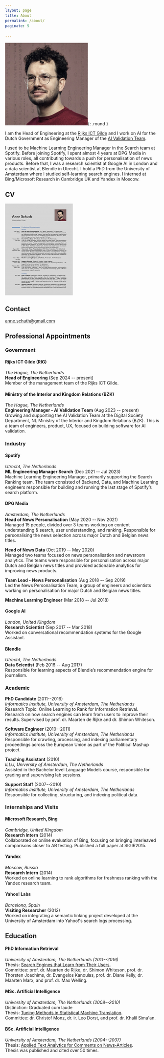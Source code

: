 ```yaml
---
layout: page
title: About
permalink: /about/
paginate: 5

---
```


![Picture of Anne Schuth](/assets/anne-campus-270x270.png){: .round }

I am the Head of Engineering at the [Rijks ICT Gilde](https://www.rijksorganisatieodi.nl/rijks-ict-gilde) and I work on AI for the Dutch Government as Engineering Manager of the [AI Validation Team](https://minbzk.github.io/ai-validation/).

I used to be Machine Learning Engineering Manager in the Search team at Spotify.
Before joining Spotify, I spent almost 4 years at DPG Media in various roles, all contributing towards a push for
personalisation of news products. Before that, I was a research scientist at Google AI in London and a data scientist at Blendle in Utrecht. I hold a PhD
from the University of Amsterdam where I studied self-learning search engines. I interned at Bing/Microsoft Research in
Cambridge UK and Yandex in Moscow.

## CV

[![CV Anne Schuth](/assets/cv-thumbnail.png)](/assets/cv-anne-schuth.pdf)

## Contact

<anne.schuth@gmail.com>

## Professional Appointments

### Government

#### Rijks ICT Gilde (RIG)
*The Hague, The Netherlands*  
**Head of Engineering** (Sep 2024 -- present)  
Member of the management team of the Rijks ICT Gilde.

#### Ministry of the Interior and Kingdom Relations (BZK)
*The Hague, The Netherlands*  
**Engineering Manager - AI Validation Team** (Aug 2023 -- present)  
Growing and supporting the AI Validation Team at the Digital Society Department, NL Ministry of the Interior and Kingdom Relations (BZK). This is a team of engineers, product, UX, focused on building software for AI validation.

### Industry

#### Spotify
*Utrecht, The Netherlands*  
**ML Engineering Manager Search** (Dec 2021 -- Jul 2023)  
Machine Learning Engineering Manager, primarily supporting the Search Ranking team. The team consisted of Backend, Data, and Machine Learning engineers responsible for building and running the last stage of Spotify’s search platform.

#### DPG Media
*Amsterdam, The Netherlands*  
**Head of News Personalisation** (May 2020 -- Nov 2021)  
Managed 15 people, divided over 3 teams working on content understanding & search, user understanding, and ranking. Responsible for personalising the news selection across major Dutch and Belgian news titles.

**Head of News Data** (Oct 2019 -- May 2020)  
Managed two teams focused on news personalisation and newsroom analytics. The teams were responsible for personalisation across major Dutch and Belgian news titles and provided actionable analytics for improving news products.

**Team Lead - News Personalisation** (Aug 2018 -- Sep 2019)  
Led the News Personalisation Team, a group of engineers and scientists working on personalisation for major Dutch and Belgian news titles.

**Machine Learning Engineer** (Mar 2018 -- Jul 2018)

#### Google AI
*London, United Kingdom*  
**Research Scientist** (Sep 2017 -- Mar 2018)  
Worked on conversational recommendation systems for the Google Assistant.

#### Blendle
*Utrecht, The Netherlands*  
**Data Scientist** (Feb 2016 -- Aug 2017)  
Responsible for learning aspects of Blendle’s recommendation engine for journalism.

### Academic

**PhD Candidate** (2011--2016)  
*Informatics Institute, University of Amsterdam, The Netherlands*  
Research Topic: Online Learning to Rank for Information Retrieval.  
Research on how search engines can learn from users to improve their results. Supervised by prof. dr. Maarten de Rijke and dr. Shimon Whiteson.

**Software Engineer** (2010--2011)  
*Informatics Institute, University of Amsterdam, The Netherlands*  
Responsible for crawling, processing, and indexing parliamentary proceedings across the European Union as part of the Political Mashup project.

**Teaching Assistant** (2010)  
*ILLU, University of Amsterdam, The Netherlands*  
Assisted in the Bachelor level Language Models course, responsible for grading and supervising lab sessions.

**Support Staff** (2007--2010)  
*Informatics Institute, University of Amsterdam, The Netherlands*  
Responsible for collecting, structuring, and indexing political data.

### Internships and Visits

#### Microsoft Research, Bing
*Cambridge, United Kingdom*  
**Research Intern** (2014)  
Collaborated on online evaluation of Bing, focusing on bringing interleaved comparisons closer to AB testing. Published a full paper at SIGIR2015.

#### Yandex
*Moscow, Russia*  
**Research Intern** (2014)  
Worked on online learning to rank algorithms for freshness ranking with the Yandex research team.

#### Yahoo! Labs
*Barcelona, Spain*  
**Visiting Researcher** (2012)  
Worked on integrating a semantic linking project developed at the University of Amsterdam into Yahoo!'s search logs processing.

## Education

#### PhD Information Retrieval
*University of Amsterdam, The Netherlands (2011--2016)*  
Thesis: [Search Engines that Learn from Their Users](/publications/schuth-phd-thesis-2016).  
Committee: prof. dr. Maarten de Rijke, dr. Shimon Whiteson, prof. dr. Thorsten Joachims, dr. Evangelos Kanoulas, prof. dr. Diane Kelly, dr. Maarten Marx, and prof. dr. Max Welling.

#### MSc. Artificial Intelligence
*University of Amsterdam, The Netherlands (2008--2010)*  
Distinction: Graduated cum laude  
Thesis: [Tuning Methods in Statistical Machine Translation](/publications/schuth2010tuning).  
Committee: dr. Christof Monz, dr. ir. Leo Dorst, and prof. dr. Khalil Sima'an.

#### BSc. Artificial Intelligence
*University of Amsterdam, The Netherlands (2004--2007)*  
Thesis: [Applied Text Analytics for Comments on News-Articles](/publications/schuth2007applied).  
Thesis was published and cited over 50 times.

